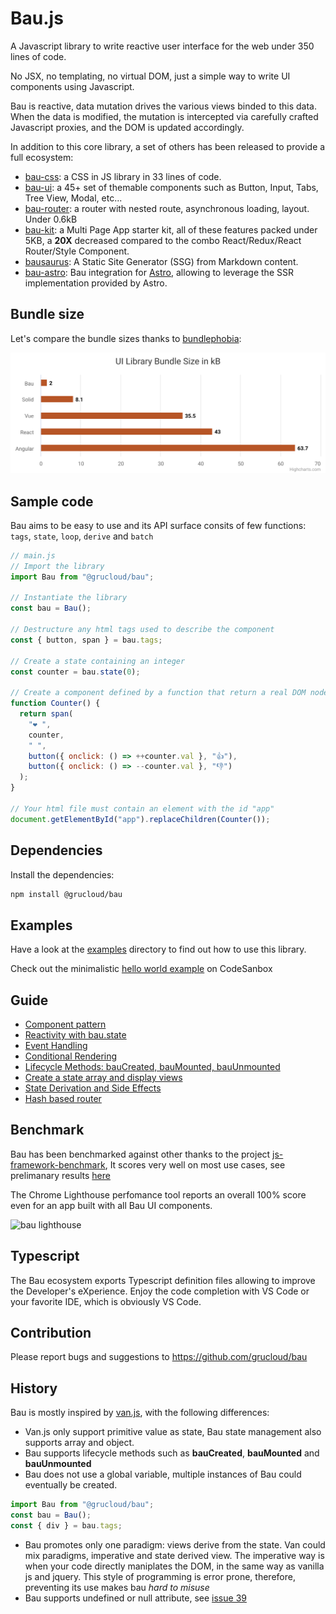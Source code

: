 # Bau.js

A Javascript library to write reactive user interface for the web under 350 lines of code.

No JSX, no templating, no virtual DOM, just a simple way to write UI components using Javascript.

Bau is reactive, data mutation drives the various views binded to this data. When the data is modified, the mutation is intercepted via carefully crafted Javascript proxies, and the DOM is updated accordingly.

In addition to this core library, a set of others has been released to provide a full ecosystem:

- [bau-css](./bau-css): a CSS in JS library in 33 lines of code.
- [bau-ui](https://grucloud.github.io/bau/bau-ui): a 45+ set of themable components such as Button, Input, Tabs, Tree View, Modal, etc...
- [bau-router](./bau-router): a router with nested route, asynchronous loading, layout. Under 0.6kB
- [bau-kit](./examples/bau-kit): a Multi Page App starter kit, all of these features packed under 5KB, a **20X** decreased compared to the combo React/Redux/React Router/Style Component.
- [bausaurus](https://grucloud.github.io/bau/bausaurus/): A Static Site Generator (SSG) from Markdown content.
- [bau-astro](./bau-astro): Bau integration for [Astro](https://astro.build/), allowing to leverage the SSR implementation provided by Astro.

## Bundle size

Let's compare the bundle sizes thanks to [bundlephobia](https://bundlephobia.com/):

![bundle size](./doc/ui-library-bundle-size.svg)

## Sample code

Bau aims to be easy to use and its API surface consits of few functions: `tags`, `state`, `loop`, `derive` and `batch`

```js
// main.js
// Import the library
import Bau from "@grucloud/bau";

// Instantiate the library
const bau = Bau();

// Destructure any html tags used to describe the component
const { button, span } = bau.tags;

// Create a state containing an integer
const counter = bau.state(0);

// Create a component defined by a function that return a real DOM node.
function Counter() {
  return span(
    "❤️ ",
    counter,
    " ",
    button({ onclick: () => ++counter.val }, "👍"),
    button({ onclick: () => --counter.val }, "👎")
  );
}

// Your html file must contain an element with the id "app"
document.getElementById("app").replaceChildren(Counter());
```

## Dependencies

Install the dependencies:

```sh
npm install @grucloud/bau
```

## Examples

Have a look at the [examples](./examples) directory to find out how to use this library.

Check out the minimalistic [hello world example](https://codesandbox.io/s/bau-helloworld-twdxl5?file=/src/index.js) on CodeSanbox

## Guide

- [Component pattern](./doc/BauComponent.md)
- [Reactivity with bau.state](./doc/BauReactivity.md)
- [Event Handling](./doc/BauEventHandling.md)
- [Conditional Rendering](./doc/BauConditionalRendering.md)
- [Lifecycle Methods: bauCreated, bauMounted, bauUnmounted](./doc/BauLifecycle.md)
- [Create a state array and display views](./doc/BauStateArray.md)
- [State Derivation and Side Effects](./doc/BauDerive.md)
- [Hash based router](./doc/BauRouting.md)

## Benchmark

Bau has been benchmarked against other thanks to the project [js-framework-benchmark](https://github.com/krausest/js-framework-benchmark),
It scores very well on most use cases, see prelimanary results [here](https://github.com/krausest/js-framework-benchmark/pull/1271)

The Chrome Lighthouse perfomance tool reports an overall 100% score even for an app built with all Bau UI components.

![bau lighthouse](https://user-images.githubusercontent.com/4118089/248206941-b3a3bb7f-1502-498d-988f-635cf65bfdbc.png)

## Typescript

The Bau ecosystem exports Typescript definition files allowing to improve the Developer's eXperience. Enjoy the code completion with VS Code or your favorite IDE, which is obviously VS Code.

## Contribution

Please report bugs and suggestions to https://github.com/grucloud/bau

## History

Bau is mostly inspired by [van.js](https://vanjs.org/), with the following differences:

- Van.js only support primitive value as state, Bau state management also supports array and object.
- Bau supports lifecycle methods such as **bauCreated**, **bauMounted** and **bauUnmounted**
- Bau does not use a global variable, multiple instances of Bau could eventually be created.

```js
import Bau from "@grucloud/bau";
const bau = Bau();
const { div } = bau.tags;
```

- Bau promotes only one paradigm: views derive from the state. Van could mix paradigms, imperative and state derived view. The imperative way is when your code directly maniplates the DOM, in the same way as vanilla js and jquery. This style of programming is error prone, therefore, preventing its use makes bau _hard to misuse_
- Bau supports undefined or null attribute, see [issue 39](https://github.com/vanjs-org/van/pull/39)
